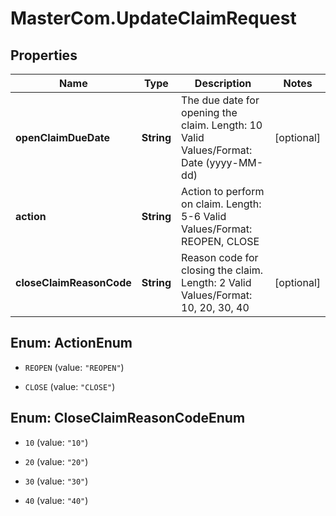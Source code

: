 # MasterCom.UpdateClaimRequest

## Properties

Name | Type | Description | Notes
------------ | ------------- | ------------- | -------------
**openClaimDueDate** | **String** | The due date for opening the claim.   Length: 10   Valid Values/Format: Date (yyyy-MM-dd) | [optional] 
**action** | **String** | Action to perform on claim.   Length: 5-6   Valid Values/Format: REOPEN, CLOSE | 
**closeClaimReasonCode** | **String** | Reason code for closing the claim.   Length: 2   Valid Values/Format: 10, 20, 30, 40 | [optional] 



## Enum: ActionEnum


* `REOPEN` (value: `"REOPEN"`)

* `CLOSE` (value: `"CLOSE"`)





## Enum: CloseClaimReasonCodeEnum


* `10` (value: `"10"`)

* `20` (value: `"20"`)

* `30` (value: `"30"`)

* `40` (value: `"40"`)




